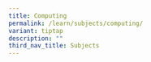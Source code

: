 ```yaml
---
title: Computing
permalink: /learn/subjects/computing/
variant: tiptap
description: ""
third_nav_title: Subjects
---
```

<p></p>